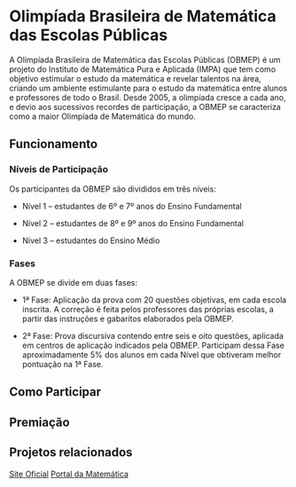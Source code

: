 
# Olimpíada Brasileira de Matemática das Escolas Públicas

A Olimpíada Brasileira de Matemática das Escolas Públicas (OBMEP) é um projeto do Instituto de Matemática Pura e Aplicada (IMPA) que tem como objetivo estimular o estudo da matemática e revelar talentos na área, criando um ambiente estimulante para o estudo da matemática entre alunos e professores de todo o Brasil. Desde 2005, a olimpíada cresce a cada ano, e devio aos sucessivos recordes de participação, a OBMEP se caracteriza como a maior Olimpíada de Matemática do mundo.

## Funcionamento

### Níveis de Participação

Os participantes da OBMEP  são divididos em três níveis:

- Nível 1 – estudantes de 6º e 7º anos do Ensino Fundamental

- Nível 2 – estudantes de 8º e 9º anos do Ensino Fundamental

- Nível 3 – estudantes do Ensino Médio

### Fases

A OBMEP se divide em duas fases:

- 1ª Fase: Aplicação da prova com 20 questões objetivas, em cada escola inscrita. A correção é feita pelos professores das próprias escolas, a partir das instruções e gabaritos elaborados pela OBMEP.

- 2ª Fase: Prova discursiva contendo entre seis e oito questões, aplicada em centros de aplicação indicados pela OBMEP. Participam dessa Fase aproximadamente 5% dos alunos em cada Nível que obtiveram melhor pontuação na 1ª Fase.

## Como Participar

## Premiação

## Projetos relacionados

[Site Oficial](http://www.obmep.org.br/)
[Portal da Matemática](http://matematica.obmep.org.br/)

